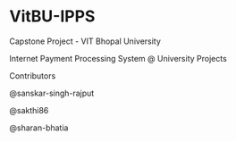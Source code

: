 # VitBU-IPPS

Capstone Project - VIT Bhopal University

Internet Payment Processing System @ University Projects


Contributors

@sanskar-singh-rajput

@sakthi86

@sharan-bhatia

